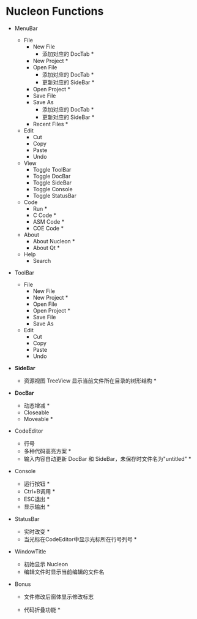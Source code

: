 # Nucleon Functions

* MenuBar
  * File
    * New File
      * 添加对应的 DocTab *
    * New Project *
    * Open File
      * 添加对应的 DocTab *
      * 更新对应的 SideBar *
    * Open Project *
    * Save File
    * Save As
      * 添加对应的 DocTab *
      * 更新对应的 SideBar *
    * Recent Files *
  * Edit
    * Cut
    * Copy
    * Paste
    * Undo
  * View
    * Toggle ToolBar
    * Toggle DocBar
    * Toggle SideBar
    * Toggle Console
    * Toggle StatusBar
  * Code
    * Run *
    * C Code *
    * ASM Code *
    * COE Code *
  * About
    * About Nucleon *
    * About Qt *
  * Help
    * Search

* ToolBar
  * File
    * New File
    * New Project *
    * Open File
    * Open Project *
    * Save File
    * Save As
  * Edit
    * Cut
    * Copy
    * Paste
    * Undo

* **SideBar**
  * 资源视图 TreeView 显示当前文件所在目录的树形结构 *

* **DocBar** 
  * 动态增减 *
  * Closeable
  * Moveable *

* CodeEditor
  * 行号
  * 多种代码高亮方案 *
  * 输入内容自动更新 DocBar 和 SideBar，未保存时文件名为"untitled" *

* Console

  * 运行按钮 *
  * Ctrl+B调用 *
  * ESC退出 *
  * 显示输出 *

* StatusBar
  * 实时改变 *
  * 当光标在CodeEditor中显示光标所在行号列号 *

* WindowTitle

  * 初始显示 Nucleon
  * 编辑文件时显示当前编辑的文件名

* Bonus
  * 文件修改后窗体显示修改标志

  * 代码折叠功能 *

    ​
